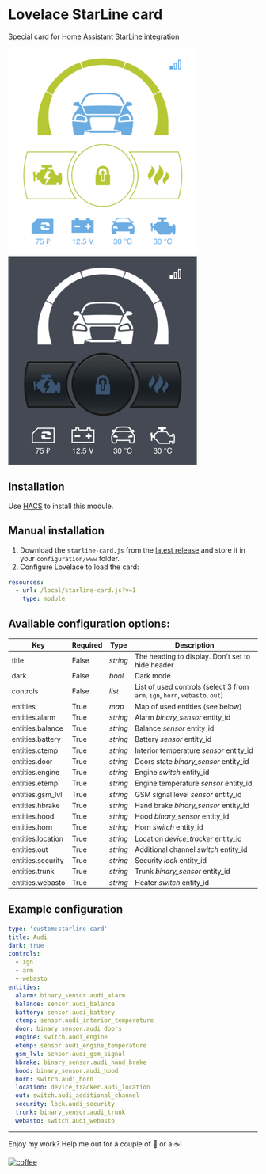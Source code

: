 # Lovelace StarLine card

Special card for Home Assistant [StarLine integration](https://www.home-assistant.io/integrations/starline/)

![White example](/screenshots/white.png) ![Dark example](/screenshots/dark.png)

## Installation

Use [HACS](https://github.com/custom-components/hacs) to install this module.

## Manual installation

1. Download the `starline-card.js` from the [latest release](https://github.com/Anonym-tsk/lovelace-starline-card/releases/latest) and store it in your `configuration/www` folder.
2. Configure Lovelace to load the card:

```yaml
resources:
  - url: /local/starline-card.js?v=1
    type: module
```

## Available configuration options:

| Key                  | Required | Type                 | Description
| -------------------- | -------- | -------------------- | -----------
| title                | False    | _string_             | The heading to display. Don't set to hide header
| dark                 | False    | _bool_               | Dark mode
| controls             | False    | _list_               | List of used controls (select 3 from `arm`, `ign`, `horn`, `webasto`, `out`)
| entities             | True     | _map_                | Map of used entities (see below)
| entities.alarm       | True     | _string_             | Alarm _binary_sensor_ entity_id
| entities.balance     | True     | _string_             | Balance _sensor_ entity_id
| entities.battery     | True     | _string_             | Battery _sensor_ entity_id
| entities.ctemp       | True     | _string_             | Interior temperature _sensor_ entity_id
| entities.door        | True     | _string_             | Doors state _binary_sensor_ entity_id
| entities.engine      | True     | _string_             | Engine _switch_ entity_id
| entities.etemp       | True     | _string_             | Engine temperature _sensor_ entity_id
| entities.gsm_lvl     | True     | _string_             | GSM signal level _sensor_ entity_id
| entities.hbrake      | True     | _string_             | Hand brake _binary_sensor_ entity_id
| entities.hood        | True     | _string_             | Hood _binary_sensor_ entity_id
| entities.horn        | True     | _string_             | Horn _switch_ entity_id
| entities.location    | True     | _string_             | Location _device_tracker_ entity_id
| entities.out         | True     | _string_             | Additional channel _switch_ entity_id
| entities.security    | True     | _string_             | Security _lock_ entity_id
| entities.trunk       | True     | _string_             | Trunk _binary_sensor_ entity_id
| entities.webasto     | True     | _string_             | Heater _switch_ entity_id

## Example configuration

```yaml
type: 'custom:starline-card'
title: Audi
dark: true
controls:
  - ign
  - arm
  - webasto
entities:
  alarm: binary_sensor.audi_alarm
  balance: sensor.audi_balance
  battery: sensor.audi_battery
  ctemp: sensor.audi_interior_temperature
  door: binary_sensor.audi_doors
  engine: switch.audi_engine
  etemp: sensor.audi_engine_temperature
  gsm_lvl: sensor.audi_gsm_signal
  hbrake: binary_sensor.audi_hand_brake
  hood: binary_sensor.audi_hood
  horn: switch.audi_horn
  location: device_tracker.audi_location
  out: switch.audi_additional_channel
  security: lock.audi_security
  trunk: binary_sensor.audi_trunk
  webasto: switch.audi_webasto
```

---

Enjoy my work? Help me out for a couple of :beers: or a :coffee:!

[![coffee](https://www.buymeacoffee.com/assets/img/custom_images/black_img.png)](https://www.buymeacoffee.com/qcDXvboAE)
